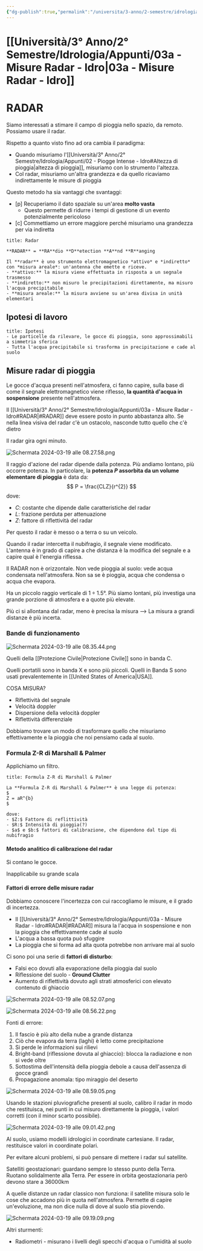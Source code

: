 ```yaml
---
{"dg-publish":true,"permalink":"/universita/3-anno/2-semestre/idrologia/appunti/03a-misure-radar-idro/"}
---
```


# [[Università/3° Anno/2° Semestre/Idrologia/Appunti/03a - Misure Radar - Idro\|03a - Misure Radar - Idro]]



# RADAR

Siamo interessati a stimare il campo di pioggia nello spazio, da remoto. Possiamo usare il radar.

Rispetto a quanto visto fino ad ora cambia il paradigma: 
- Quando misuriamo l'[[Università/3° Anno/2° Semestre/Idrologia/Appunti/02 - Piogge Intense - Idro#Altezza di pioggia\|altezza di pioggia]], misuriamo con lo strumento l'altezza.
- Col radar, misuriamo un'altra grandezza e da quello ricaviamo indirettamente le misure di pioggia

Questo metodo ha sia vantaggi che svantaggi:
- [p] Recuperiamo il dato spaziale su un'area **molto vasta**
	- Questo permette di ridurre i tempi di gestione di un evento potenzialmente pericoloso 
- [c] Commettiamo un errore maggiore perché misuriamo una grandezza per via indiretta

```ad-Definizione
title: Radar

**RADAR** = **RA**dio **D**etection **A**nd **R**anging

Il **radar** è uno strumento elettromagnetico *attivo* e *indiretto* con *misura areale*: un'antenna che emette e riceve.
- **attivo:** la misura viene effettuata in risposta a un segnale trasmesso
- **indiretto:** non misuro le precipitazioni direttamente, ma misuro l'acqua precipitabile
- **misura areale:** la misura avviene su un'area divisa in unità elementari

```

## Ipotesi di lavoro

```ad-tip
title: Ipotesi
- Le particelle da rilevare, le gocce di pioggia, sono approssimabili a simmetria sferica
- Tutta l'acqua precipitabile si trasforma in precipitazione e cade al suolo

```


## Misure radar di pioggia


Le gocce d'acqua presenti nell'atmosfera, ci fanno capire, sulla base di come il segnale elettromagnetico viene riflesso, **la quantità d'acqua in sospensione** presente nell'atmosfera.

Il [[Università/3° Anno/2° Semestre/Idrologia/Appunti/03a - Misure Radar - Idro#RADAR\|#RADAR]] deve essere posto in punto abbastanza alto. Se nella linea visiva del radar c'è un ostacolo, nasconde tutto quello che c'è dietro

Il radar gira ogni minuto.


![Schermata 2024-03-19 alle 08.27.58.png](/img/user/Universit%C3%A0/3%C2%B0%20Anno/2%C2%B0%20Semestre/Idrologia/Appunti/allegati/allegati/Schermata%202024-03-19%20alle%2008.27.58.png)

Il raggio d'azione del radar dipende dalla potenza. Più andiamo lontano, più occorre potenza. In particolare, la **potenza $P$ assorbita da un volume elementare di pioggia** è data da:
$$
P = \frac{CLZ}{r^{2}}
$$
dove:
- $C:$ costante che dipende dalle caratteristiche del radar
- $L:$ frazione perduta per attenuazione
- $Z:$ fattore di riflettività del radar

Per questo il radar è messo o a terra o su un veicolo.

Quando il radar intercetta il nubifragio, il segnale viene modificato. L'antenna è in grado di capire a che distanza è la modifica del segnale e a capire qual è l'energia riflessa.

Il RADAR non è orizzontale. Non vede pioggia al suolo: vede acqua condensata nell'atmosfera. Non sa se è pioggia, acqua che condensa o acqua che evapora.

Ha un piccolo raggio verticale di $1\div 1.5 °$. Più siamo lontani, più investiga una grande porzione di atmosfera e a quote più elevate.

Più ci si allontana dal radar, meno è precisa la misura --> La misura a grandi distanze è più incerta.

### Bande di funzionamento

![Schermata 2024-03-19 alle 08.35.44.png](/img/user/Universit%C3%A0/3%C2%B0%20Anno/2%C2%B0%20Semestre/Idrologia/Appunti/allegati/allegati/Schermata%202024-03-19%20alle%2008.35.44.png)

Quelli della [[Protezione Civile\|Protezione Civile]] sono in banda C.

Quelli portatili sono in banda X e sono più piccoli. Quelli in Banda S sono usati prevalentemente in [[United States of America\|USA]].

COSA MISURA?
- Riflettività del segnale
- Velocità doppler
- Dispersione della velocità doppler
- Riflettività differenziale

Dobbiamo trovare un modo di trasformare quello che misuriamo effettivamente e la pioggia che noi pensiamo cada al suolo.

### Formula Z-R di Marshall & Palmer

Applichiamo un filtro. 
```ad-Teo
title: Formula Z-R di Marshall & Palmer

La **Formula Z-R di Marshall & Palmer** è una legge di potenza:
$
Z = aR^{b}
$

dove:
- $Z:$ Fattore di reflittività
- $R:$ Intensità di pioggia(?)
- $a$ e $b:$ fattori di calibrazione, che dipendono dal tipo di nubifragio

```

#### Metodo analitico di calibrazione del radar

Si contano le gocce.

Inapplicabile su grande scala

#### Fattori di errore delle misure radar

Dobbiamo conoscere l'incertezza con cui raccogliamo le misure, e il grado di incertezza.

- Il [[Università/3° Anno/2° Semestre/Idrologia/Appunti/03a - Misure Radar - Idro#RADAR\|#RADAR]] misura la l'acqua in sospensione e non la pioggia che effettivamente cade al suolo
- L'acqua a bassa quota può sfuggire
- La pioggia che si forma ad alta quota potrebbe non arrivare mai al suolo

Ci sono poi una serie di **fattori di disturbo**:
- Falsi eco dovuti alla evaporazione della pioggia dal suolo
- Riflessione del suolo - **Ground Clutter**
- Aumento di riflettività dovuto agli strati atmosferici con elevato contenuto di ghiaccio


![Schermata 2024-03-19 alle 08.52.07.png](/img/user/Universit%C3%A0/3%C2%B0%20Anno/2%C2%B0%20Semestre/Idrologia/Appunti/allegati/allegati/Schermata%202024-03-19%20alle%2008.52.07.png)

![Schermata 2024-03-19 alle 08.56.22.png](/img/user/Universit%C3%A0/3%C2%B0%20Anno/2%C2%B0%20Semestre/Idrologia/Appunti/allegati/allegati/Schermata%202024-03-19%20alle%2008.56.22.png)

Fonti di errore:
1. Il fascio è più alto della nube a grande distanza
2. Ciò che evapora da terra (laghi) è letto come precipitazione
3. Si perde le informazioni sui rilievi
4. Bright-band (riflessione dovuta al ghiaccio): blocca la radiazione e non si vede oltre
5. Sottostima dell'intensità della pioggia debole a causa dell'assenza di gocce grandi
6. Propagazione anomala: tipo miraggio del deserto

![Schermata 2024-03-19 alle 08.59.05.png](/img/user/Universit%C3%A0/3%C2%B0%20Anno/2%C2%B0%20Semestre/Idrologia/Appunti/allegati/Schermata%202024-03-19%20alle%2008.59.05.png)

Usando le stazioni pluviografiche presenti al suolo, calibro il radar in modo che restituisca, nei punti in cui misuro direttamente la pioggia, i valori corretti (con il minor scarto possibile).

![Schermata 2024-03-19 alle 09.01.42.png](/img/user/Universit%C3%A0/3%C2%B0%20Anno/2%C2%B0%20Semestre/Idrologia/Appunti/allegati/allegati/Schermata%202024-03-19%20alle%2009.01.42.png)

Al suolo, usiamo modelli idrologici in coordinate cartesiane. Il radar, restituisce valori in coordinate polari.

Per evitare alcuni problemi, si può pensare di mettere i radar sul satellite.

Satelliti geostazionari: guardano sempre lo stesso punto della Terra. Ruotano solidalmente alla Terra. Per essere in orbita geostazionaria però devono stare a 36000km

A quelle distanze un radar classico non funziona: il satellite misura solo le cose che accadono più in quota nell'atmosfera. Permette di capire un'evoluzione, ma non dice nulla di dove al suolo stia piovendo.

![Schermata 2024-03-19 alle 09.19.09.png](/img/user/Universit%C3%A0/3%C2%B0%20Anno/2%C2%B0%20Semestre/Idrologia/Appunti/allegati/allegati/Schermata%202024-03-19%20alle%2009.19.09.png)

Altri sturmenti:
- Radiometri - misurano i livelli degli specchi d'acqua o l'umidità al suolo









